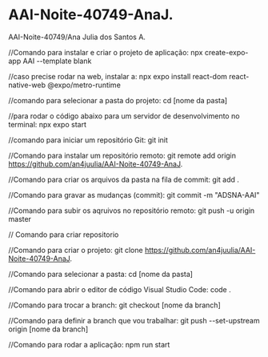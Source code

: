 # AAI-Noite-40749-AnaJ.
AAI-Noite-40749/Ana Julia dos Santos A.



 //Comando para instalar e criar o projeto de aplicação:
npx create-expo-app AAI --template blank

//caso precise rodar na web, instalar a:
npx expo install react-dom react-native-web @expo/metro-runtime

//comando para selecionar a pasta do projeto:
cd [nome da pasta]

//para rodar o código abaixo para um servidor de desenvolvimento no terminal:
npx expo start

//comando para iniciar um repositório Git:
git init

//Comando para instalar um repositório remoto:
git remote add origin https://github.com/an4juulia/AAI-Noite-40749-AnaJ.

//Comando para criar os arquivos da pasta na fila de commit:
git add .

//Comando para gravar as mudanças (commit):
git commit -m "ADSNA-AAI"

//Comando para subir os aqruivos no repositório remoto:
git push -u origin master 


// Comando para criar repositorio

//Comando para criar o projeto:
git clone https://github.com/an4juulia/AAI-Noite-40749-AnaJ.

//Comando para selecionar a pasta:
cd [nome da pasta]

//Comando para abrir o editor de código Visual Studio Code:
code .

//Comando para trocar a branch:
git checkout [nome da branch]

//Comando para definir a branch que vou trabalhar:
git push --set-upstream origin [nome da branch]

//Comando para rodar a aplicação:
npm run start
